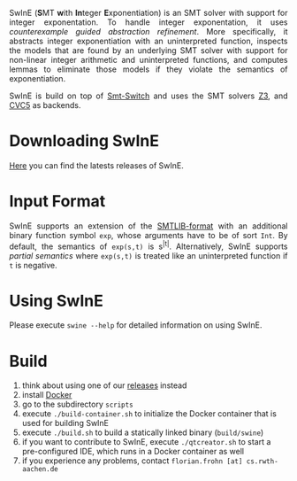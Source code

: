<head>
    <title>SwInE</title>
    <style>
        p {text-align: justify;}
    </style>
</head>

SwInE (**S**MT **w**ith **In**teger **E**xponentiation) is an SMT solver with support for integer exponentation.
To handle integer exponentation, it uses *counterexample guided abstraction refinement*.
More specifically, it abstracts integer exponentiation with an uninterpreted function, inspects the models that are found by an underlying SMT solver with support for non-linear integer arithmetic and uninterpreted functions, and computes lemmas to eliminate those models if they violate the semantics of exponentiation.

SwInE is build on top of [Smt-Switch](https://github.com/stanford-centaur/smt-switch) and uses the SMT solvers [Z3](https://github.com/Z3Prover/z3/), and [CVC5](https://cvc5.github.io/) as backends.

# Downloading SwInE

[Here](https://github.com/ffrohn/swine/releases) you can find the latests releases of SwInE.

# Input Format

SwInE supports an extension of the [SMTLIB-format](https://smtlib.cs.uiowa.edu/) with an additional binary function symbol `exp`, whose arguments have to be of sort `Int`.
By default, the semantics of `exp(s,t)` is s<sup>|t|</sup>.
Alternatively, SwInE supports *partial semantics* where `exp(s,t)` is treated like an uninterpreted function if `t` is negative.

# Using SwInE

Please execute `swine --help` for detailed information on using SwInE.

# Build

1. think about using one of our [releases](https://github.com/ffrohn/swine/releases) instead
2. install [Docker](https://www.docker.com/)
3. go to the subdirectory `scripts`
4. execute `./build-container.sh` to initialize the Docker container that is used for building SwInE
5. execute `./build.sh` to build a statically linked binary (`build/swine`)
6. if you want to contribute to SwInE, execute `./qtcreator.sh` to start a pre-configured IDE, which runs in a Docker container as well
7. if you experience any problems, contact `florian.frohn [at] cs.rwth-aachen.de`

